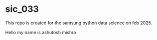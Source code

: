 # sic_033
This repo is created for the samsung python data science on feb 2025.

Hello my name is ashutosh mishra
